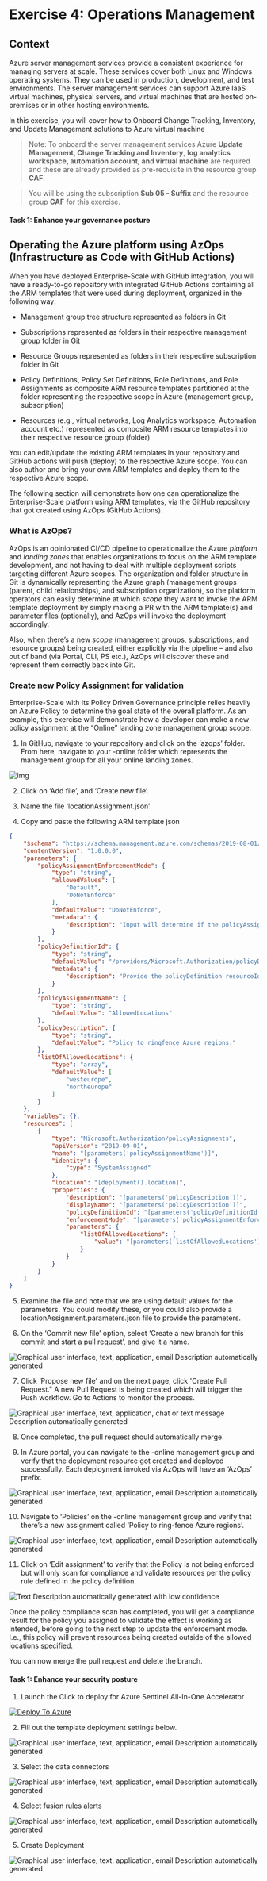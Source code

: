# Exercise 4: Operations Management

## Context
Azure server management services provide a consistent experience for managing servers at scale. These services cover both Linux and Windows operating systems. They can be used in production, development, and test environments. The server management services can support Azure IaaS virtual machines, physical servers, and virtual machines that are hosted on-premises or in other hosting environments.

In this exercise, you will cover how to Onboard Change Tracking, Inventory, and Update Management solutions to Azure virtual machine

>Note: To onboard the server management services Azure **Update Management, Change Tracking and Inventory**, **log analytics workspace, automation account, and virtual machine**  are required and these are already provided as pre-requisite in the resource group **CAF**.

>You will be using the subscription **Sub 05 - Suffix** and the resource group **CAF** for this exercise.

#### Task 1: Enhance your governance posture

## Operating the Azure platform using AzOps (Infrastructure as Code with GitHub Actions)

When you have deployed Enterprise-Scale with GitHub integration, you will have a ready-to-go repository with integrated GitHub Actions containing all the ARM templates that were used during deployment, organized in the following way:

*    Management group tree structure represented as folders in Git

*    Subscriptions represented as folders in their respective management group folder in Git

*    Resource Groups represented as folders in their respective subscription folder in Git

*    Policy Definitions, Policy Set Definitions, Role Definitions, and Role Assignments as composite ARM resource templates partitioned at the folder representing the respective scope in Azure (management group, subscription)

*    Resources (e.g., virtual networks, Log Analytics workspace, Automation account etc.) represented as composite ARM resource templates into their respective resource group (folder)

You can edit/update the existing ARM templates in your repository and GitHub actions will push (deploy) to the respective Azure scope. You can also author and bring your own ARM templates and deploy them to the respective Azure scope.

The following section will demonstrate how one can operationalize the Enterprise-Scale platform using ARM templates, via the GitHub repository that got created using AzOps (GitHub Actions).

### What is AzOps?

AzOps is an opinionated CI/CD pipeline to operationalize the Azure *platform* and *landing zones* that enables organizations to focus on the ARM template development, and not having to deal with multiple deployment scripts targeting different Azure scopes. The organization and folder structure in Git is dynamically representing the Azure graph (management groups (parent, child relationships), and subscription organization), so the platform operators can easily determine at which *scope* they want to invoke the ARM template deployment by simply making a PR with the ARM template(s) and parameter files (optionally), and AzOps will invoke the deployment accordingly.

Also, when there’s a new *scope* (management groups, subscriptions, and resource groups) being created, either explicitly via the pipeline – and also out of band (via Portal, CLI, PS etc.), AzOps will discover these and represent them correctly back into Git.

### Create new Policy Assignment for validation

Enterprise-Scale with its Policy Driven Governance principle relies heavily on Azure Policy to determine the goal state of the overall platform. As an example, this exercise will demonstrate how a developer can make a new policy assignment at the “Online” landing zone management group scope.

1.   In GitHub, navigate to your repository and click on the ‘azops’ folder. From here, navigate to your <prefix>-online folder which represents the management group for all your online landing zones.

![img](./media/clip_image052.jpg)

2.   Click on ‘Add file’, and ‘Create new file’.

3.   Name the file ‘locationAssignment.json’

4.   Copy and paste the following ARM template json

``` json
{
    "$schema": "https://schema.management.azure.com/schemas/2019-08-01/managementGroupDeploymentTemplate.json#",
    "contentVersion": "1.0.0.0",
    "parameters": {
        "policyAssignmentEnforcementMode": {
            "type": "string",
            "allowedValues": [
                "Default",
                "DoNotEnforce"
            ],
            "defaultValue": "DoNotEnforce",
            "metadata": {
                "description": "Input will determine if the policyAssignment should be enforced or not."
            }
        },
        "policyDefinitionId": {
            "type": "string",
            "defaultValue": "/providers/Microsoft.Authorization/policyDefinitions/e56962a6-4747-49cd-b67b-bf8b01975c4c",
            "metadata": {
                "description": "Provide the policyDefinition resourceId"
            }
        },
        "policyAssignmentName": {
            "type": "string",
            "defaultValue": "AllowedLocations"
        },
        "policyDescription": {
            "type": "string",
            "defaultValue": "Policy to ringfence Azure regions."
        },
        "listOfAllowedLocations": {
            "type": "array",
            "defaultValue": [
                "westeurope",
                "northeurope"
            ]
        }
    },
    "variables": {},
    "resources": [
        {
            "type": "Microsoft.Authorization/policyAssignments",
            "apiVersion": "2019-09-01",
            "name": "[parameters('policyAssignmentName')]",
            "identity": {
                "type": "SystemAssigned"
            },
            "location": "[deployment().location]",
            "properties": {
                "description": "[parameters('policyDescription')]",
                "displayName": "[parameters('policyDescription')]",
                "policyDefinitionId": "[parameters('policyDefinitionId')]",
                "enforcementMode": "[parameters('policyAssignmentEnforcementMode')]",
                "parameters": {
                    "listOfAllowedLocations": {
                        "value": "[parameters('listOfAllowedLocations')]"
                    }
                }
            }
        }
    ]
}
```

5.   Examine the file and note that we are using default values for the parameters. You could modify these, or you could also provide a locationAssignment.parameters.json file to provide the parameters.

6.   On the ‘Commit new file’ option, select ‘Create a new branch for this commit and start a pull request’, and give it a name.

![Graphical user interface, text, application, email  Description automatically generated](images/ESLZ-location-assignment-policy.JPG)

7.   Click ‘Propose new file' and on the next page, click 'Create Pull Request." A new Pull Request is being created which will trigger the Push workflow. Go to Actions to monitor the process.

![Graphical user interface, text, application, chat or text message  Description automatically generated](images/clip_image056.jpg)

8.   Once completed, the pull request should automatically merge.

9.   In Azure portal, you can navigate to the <prefix>-online management group and verify that the deployment resource got created and deployed successfully. Each deployment invoked via AzOps will have an ‘AzOps’ prefix.

![Graphical user interface, text, application, email  Description automatically generated](images/clip_image058.jpg)

10.  Navigate to ‘Policies’ on the <prefix>-online management group and verify that there’s a new assignment called ‘Policy to ring-fence Azure regions’.

![Graphical user interface, text, application, email  Description automatically generated](images/clip_image060.jpg)

11.  Click on ‘Edit assignment’ to verify that the Policy is not being enforced but will only scan for compliance and validate resources per the policy rule defined in the policy definition.

![Text  Description automatically generated with low confidence](images/clip_image062.jpg)

Once the policy compliance scan has completed, you will get a compliance result for the policy you assigned to validate the effect is working as intended, before going to the next step to update the enforcement mode. I.e., this policy will prevent resources being created outside of the allowed locations specified.

You can now merge the pull request and delete the branch.

#### Task 1: Enhance your security posture

1. Launch the Click to deploy for Azure Sentinel All-In-One Accelerator


<a href="https://portal.azure.com/#create/Microsoft.Template/uri/https%3A%2F%2Fraw.githubusercontent.com%2FAzure%2FAzure-Sentinel%2Fmaster%2FTools%2FSentinel-All-In-One%2FARMTemplates%2Fazuredeploy.json/createUIDefinitionUri/https%3A%2F%2Fraw.githubusercontent.com%2FAzure%2FAzure-Sentinel%2Fmaster%2FTools%2FSentinel-All-In-One%2FARMTemplates%2FcreateUiDefinition.json" rel="nofollow noopener noreferrer" target="_blank"><img style="max-width: 100%;" src="https://raw.githubusercontent.com/Azure/azure-quickstart-templates/master/1-CONTRIBUTION-GUIDE/images/deploytoazure.svg?sanitize=true"  alt="Deploy To Azure"></a>

2. Fill out the template deployment settings below.

![Graphical user interface, text, application, email  Description automatically generated](images/as-step01.png)

3. Select the data connectors

![Graphical user interface, text, application, email  Description automatically generated](images/as_step02.png)

4. Select fusion rules alerts

![Graphical user interface, text, application, email  Description automatically generated](images/as_step03.png)

5. Create Deployment

![Graphical user interface, text, application, email  Description automatically generated](images/as_step04.png)